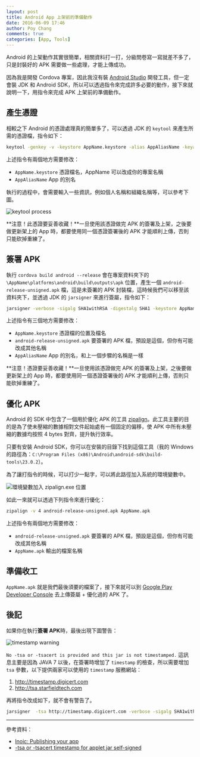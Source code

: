 ```yaml
---
layout: post
title: Android App 上架前的準備動作
date: 2016-06-09 17:46
author: Poy Chang
comments: true
categories: [App, Tools]
---
```

Android 的上架動作其實很簡單，相關資料打一打，分級問卷寫一寫就差不多了，只是封裝好的 APK 需要做一些處理，才能上傳成功。

因為我是開發 Cordova 專案，因此我沒有裝 [Android Studio](https://developer.android.com/studio/index.html) 開發工具，但一定會裝 JDK 和 Android SDK，所以可以透過指令來完成許多必要的動作，接下來就說明一下，用指令來完成 APK 上架前的準備動作。

## 產生憑證

相較之下 Android 的憑證處理真的簡單多了，可以透過 JDK 的 `keytool` 來產生所需的憑證檔，指令如下：

```bash
keytool -genkey -v -keystore AppName.keystore -alias AppAliasName -keyalg RSA -validity 10000
```

上述指令有兩個地方需要修改：

* `AppName.keystore` 憑證檔名，AppName 可以改成你的專案名稱
* `AppAliasName` App 的別名

執行的過程中，會需要輸入一些資訊，例如個人名稱和組織名稱等，可以參考下圖。

![keytool process](http://i.imgur.com/Gc9tlnW.png)

**注意！此憑證要妥善收藏！**一旦使用該憑證做完 APK 的簽署及上架，之後要做更新架上的 App 時，都要使用同一個憑證簽署後的 APK 才能順利上傳，否則只能砍掉重練了。

## 簽署 APK

執行 `cordova build android --release` 會在專案資料夾下的 `\AppName\platforms\android\build\outputs\apk` 位置，產生一個 `android-release-unsigned.apk` 檔，這是未簽署的 APK 封裝檔，這時候我們可以移至該資料夾下，並透過 JDK 的 `jarsigner` 來進行簽屬，指令如下：

```bash
jarsigner -verbose -sigalg SHA1withRSA -digestalg SHA1 -keystore AppName.keystore android-release-unsigned.apk AppAliasName
```

上述指令有三個地方需要修改：

* `AppName.keystore` 憑證檔的位置及檔名
* `android-release-unsigned.apk` 要簽署的 APK 檔，預設是這個，但你有可能改成其他名稱
* `AppAliasName` App 的別名，和上一個步驟的名稱是一樣

**注意！憑證要妥善收藏！**一旦使用該憑證做完 APK 的簽署及上架，之後要做更新架上的 App 時，都要使用同一個憑證簽署後的 APK 才能順利上傳，否則只能砍掉重練了。

## 優化 APK

Android 的 SDK 中包含了一個用於優化 APK 的工具 [zipalign](https://developer.android.com/studio/command-line/zipalign.html)。此工具主要的目的是為了使未壓縮的數據相對文件起始處有一個固定的偏移，使 APK 中所有未壓縮的數據均按照 4 bytes 對齊，提升執行效率。

只要有安裝 Android SDK，你可以在安裝的目錄下找到這個工具（我的 Windows 的路徑為：`C:\Program Files (x86)\Android\android-sdk\build-tools\23.0.2`）。

為了讓打指令的時候，可以打少一點字，可以將此路徑加入系統的環境變數中。

![環境變數加入 zipalign.exe 位置](http://i.imgur.com/xjbYufj.png)

如此一來就可以透過下列指令來進行優化：

```bash
zipalign -v 4 android-release-unsigned.apk AppName.apk
```

上述指令有兩個地方需要修改：

* `android-release-unsigned.apk` 要簽署的 APK 檔，預設是這個，但你有可能改成其他名稱
* `AppName.apk` 輸出的檔案名稱

## 準備收工

`AppName.apk` 就是我們最後須要的檔案了，接下來就可以到 [Google Play Developer Console](https://play.google.com/apps/publish/) 去上傳簽屬 + 優化過的 APK 了。

## 後記

如果你在執行**簽署 APK**時，最後出現下圖警告：

![timestamp warning](http://i.imgur.com/yMFyKHs.png)

`No -tsa or -tsacert is provided and this jar is not timestamped.` 這訊息主要是因為 JAVA 7 以後，在簽署時增加了 `timestamp` 的檢查，所以需要增加 `tsa` 參數，以下提供兩家可以使用的 `timestamp` 服務網站：

1. http://timestamp.digicert.com
2. http://tsa.starfieldtech.com

再將指令改成如下，就不會有警告了。

```bash
jarsigner  -tsa http://timestamp.digicert.com -verbose -sigalg SHA1withRSA -digestalg SHA1 -keystore AppName.keystore android-release-unsigned.apk AppAliasName
```

----------

參考資料：

* [Inoic: Publishing your app](http://ionicframework.com/docs/guide/publishing.html)
* [-tsa or -tsacert timestamp for applet jar self-signed](http://stackoverflow.com/questions/21695520/tsa-or-tsacert-timestamp-for-applet-jar-self-signed)